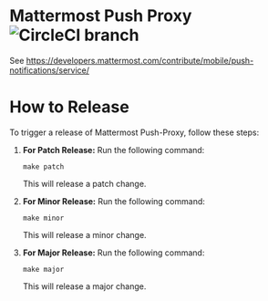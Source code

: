 # Mattermost Push Proxy ![CircleCI branch](https://img.shields.io/circleci/project/github/mattermost/mattermost-push-proxy/master.svg)

See https://developers.mattermost.com/contribute/mobile/push-notifications/service/


# How to Release

To trigger a release of Mattermost Push-Proxy, follow these steps:

1. **For Patch Release:** Run the following command:
    ```
    make patch
    ```
   This will release a patch change.

2. **For Minor Release:** Run the following command:
    ```
    make minor
    ```
   This will release a minor change.

3. **For Major Release:** Run the following command:
    ```
    make major
    ```
   This will release a major change.
